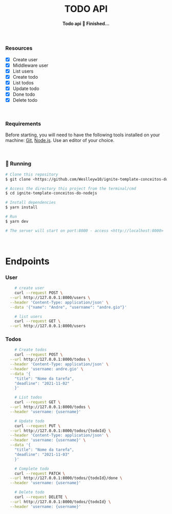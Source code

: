 <h1 align="center"><strong>TODO API</strong></h1>

<h4 align="center"> 
	Todo api 🚀 Finished...
</h4>

<br />

### Resources

- [x] Create user
- [x] Middleware user
- [x] List users
- [x] Create todo
- [x] List todos
- [x] Update todo
- [x] Done todo
- [x] Delete todo

<br />

### Requirements

Before starting, you will need to have the following tools installed on your machine:
[Git](https://git-scm.com), [Node.js](https://nodejs.org/en/). 
Use an editor of your choice.

<br />

### 🎲 Running

```bash
# Clone this repository
$ git clone <https://github.com/Weslleyw10/ignite-template-conceitos-do-nodejs.git>

# Access the directory this project from the terminal/cmd
$ cd ignite-template-conceitos-do-nodejs

# Install dependencies
$ yarn install

# Run
$ yarn dev

# The server will start on port:8000 - access <http://localhost:8000>
```

<br />

# Endpoints

### User

``` bash
    # create user 
    curl --request POST \
  --url http://127.0.0.1:8000/users \
  --header 'Content-Type: application/json' \
  --data '{"name": "Andre", "username": "andre.gio"}'
```
``` bash
    # list users
    curl --request GET \
  --url http://127.0.0.1:8000/users
```

### Todos

``` bash
    # Create todos
    curl --request POST \
  --url http://127.0.0.1:8000/todos \
  --header 'Content-Type: application/json' \
  --header 'username: andre.gio' \
  --data '{ 	
	"title": "Nome da tarefa",
	"deadline": "2021-11-02"
    }'
```
``` bash
    # List todos
    curl --request GET \
  --url http://127.0.0.1:8000/todos \
  --header 'username: {username}'
```
``` bash
    # Update todo
    curl --request PUT \
  --url http://127.0.0.1:8000/todos/{todoId} \
  --header 'Content-Type: application/json' \
  --header 'username: {username}' \
  --data '{ 	
	"title": "Nome da tarefa",
	"deadline": "2021-11-03"
    }'
```
``` bash
    # Complete todo
    curl --request PATCH \
  --url http://127.0.0.1:8000/todos/{todoId}/done \
  --header 'username: {username}'
```
``` bash
    # Delete todo
    curl --request DELETE \
  --url http://127.0.0.1:8000/todos/{todoId} \
  --header 'username: {username}'
```